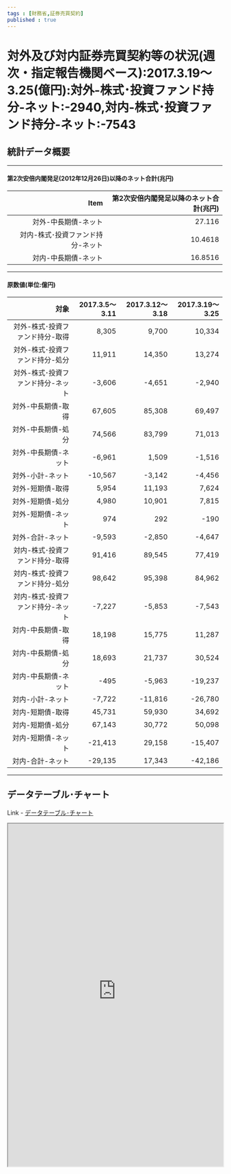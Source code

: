 ```yaml
--- 
tags : [財務省,証券売買契約] 
published : true
---
```

# 対外及び対内証券売買契約等の状況(週次・指定報告機関ベース):2017.3.19～3.25(億円):対外-株式･投資ファンド持分-ネット:-2940,対内-株式･投資ファンド持分-ネット:-7543
## 統計データ概要

***

#### 第2次安倍内閣発足(2012年12月26日)以降のネット合計(兆円)


|                              Item| 第2次安倍内閣発足以降のネット合計(兆円)|
|---------------------------------:|---------------------------------------:|
|              対外-中長期債-ネット|                                  27.116|
| 対内-株式･投資ファンド持分-ネット|                                 10.4618|
|              対内-中長期債-ネット|                                 16.8516|

***

#### 原数値(単位:億円)



|                              対象| 2017.3.5～3.11| 2017.3.12～3.18| 2017.3.19～3.25|
|---------------------------------:|--------------:|---------------:|---------------:|
|   対外-株式･投資ファンド持分-取得|          8,305|           9,700|          10,334|
|   対外-株式･投資ファンド持分-処分|         11,911|          14,350|          13,274|
| 対外-株式･投資ファンド持分-ネット|         -3,606|          -4,651|          -2,940|
|                対外-中長期債-取得|         67,605|          85,308|          69,497|
|                対外-中長期債-処分|         74,566|          83,799|          71,013|
|              対外-中長期債-ネット|         -6,961|           1,509|          -1,516|
|                  対外-小計-ネット|        -10,567|          -3,142|          -4,456|
|                  対外-短期債-取得|          5,954|          11,193|           7,624|
|                  対外-短期債-処分|          4,980|          10,901|           7,815|
|                対外-短期債-ネット|            974|             292|            -190|
|                  対外-合計-ネット|         -9,593|          -2,850|          -4,647|
|   対内-株式･投資ファンド持分-取得|         91,416|          89,545|          77,419|
|   対内-株式･投資ファンド持分-処分|         98,642|          95,398|          84,962|
| 対内-株式･投資ファンド持分-ネット|         -7,227|          -5,853|          -7,543|
|                対内-中長期債-取得|         18,198|          15,775|          11,287|
|                対内-中長期債-処分|         18,693|          21,737|          30,524|
|              対内-中長期債-ネット|           -495|          -5,963|         -19,237|
|                  対内-小計-ネット|         -7,722|         -11,816|         -26,780|
|                  対内-短期債-取得|         45,731|          59,930|          34,692|
|                  対内-短期債-処分|         67,143|          30,772|          50,098|
|                対内-短期債-ネット|        -21,413|          29,158|         -15,407|
|                  対内-合計-ネット|        -29,135|          17,343|         -42,186|



***
	
## データテーブル･チャート
Link - [データテーブル･チャート](http://knowledgevault.saecanet.com/charts/am-consulting.co.jp-internationalTransactionsInSecurities.html)
<iframe src="http://knowledgevault.saecanet.com/charts/am-consulting.co.jp-internationalTransactionsInSecurities.html" width="100%" height="800px"></iframe>